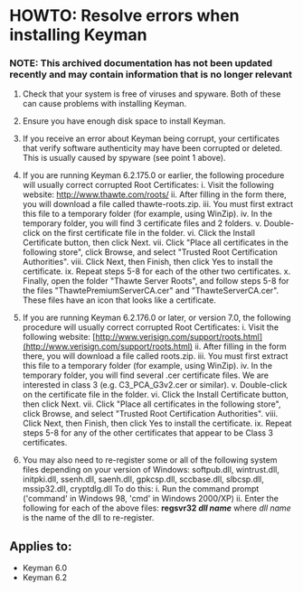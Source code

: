 # HOWTO: Resolve errors when installing Keyman

### **NOTE**: This archived documentation has not been updated recently and may contain information that is no longer relevant

1. Check that your system is free of viruses and spyware.  Both of these can cause problems with installing Keyman.
2. Ensure you have enough disk space to install Keyman.
3. If you receive an error about Keyman being corrupt, your certificates that verify software authenticity may have
been corrupted or deleted.  This is usually caused by spyware (see point 1 above).
4. If you are running Keyman 6.2.175.0 or earlier, the following procedure will usually
correct corrupted Root Certificates:
  i. Visit the following website: 
  http://www.thawte.com/roots/
  ii. After filling in the form there, you will download a file called thawte-roots.zip.
  iii. You must first extract this file to a temporary folder (for example, using WinZip).
  iv. In the temporary folder, you will find 3 certificate files and 2 folders.
  v. Double-click on the first certificate file in the folder.
  vi. Click the Install Certificate button, then click Next.
  vii. Click "Place all certificates in the following store", click Browse, and select "Trusted Root Certification Authorities".
  viii. Click Next, then Finish, then click Yes to install the certificate.
  ix. Repeat steps 5-8 for each of the other two certificates.
  x. Finally, open the folder "Thawte Server Roots", and follow steps 5-8 for the files "ThawtePremiumServerCA.cer" and "ThawteServerCA.cer". These files have an icon that looks like a certificate.
5. If you are running Keyman 6.2.176.0 or later, or version 7.0, the following procedure will usually correct corrupted Root Certificates:
  i. Visit the following website:
[http://www.verisign.com/support/roots.html](http://www.verisign.com/support/roots.html)
  ii. After filling in the form there, you will download a file called roots.zip.
  iii. You must first extract this file to a temporary folder (for example, using WinZip).
  iv. In the temporary folder, you will find several .cer certificate files. We are interested in class 3 (e.g. C3_PCA_G3v2.cer or similar).
  v. Double-click on the certificate file in the folder.
  vi. Click the Install Certificate button, then click Next.
  vii. Click "Place all certificates in the following store", click Browse, and select "Trusted Root Certification Authorities".
  viii. Click Next, then Finish, then click Yes to install the certificate.
  ix. Repeat steps 5-8 for any of the other certificates that appear to be Class 3 certificates.

6. You may also need to re-register some or all of the following system files depending on your version of Windows: softpub.dll, wintrust.dll, initpki.dll, ssenh.dll, saenh.dll, gpkcsp.dll, sccbase.dll, slbcsp.dll, mssip32.dll, cryptdlg.dll To do this:
  i. Run the command prompt ('command' in Windows 98, 'cmd' in Windows 2000/XP)
  ii. Enter the following for each of the above files: **regsvr32 _dll name_** where _dll name_ is the name of the dll to re-register.


## Applies to:
* Keyman 6.0
* Keyman 6.2
